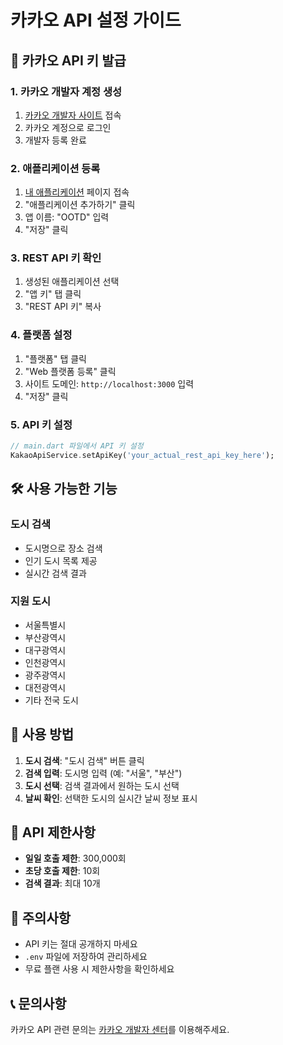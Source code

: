 # 카카오 API 설정 가이드

## 🔑 카카오 API 키 발급

### 1. 카카오 개발자 계정 생성
1. [카카오 개발자 사이트](https://developers.kakao.com/) 접속
2. 카카오 계정으로 로그인
3. 개발자 등록 완료

### 2. 애플리케이션 등록
1. [내 애플리케이션](https://developers.kakao.com/console/app) 페이지 접속
2. "애플리케이션 추가하기" 클릭
3. 앱 이름: "OOTD" 입력
4. "저장" 클릭

### 3. REST API 키 확인
1. 생성된 애플리케이션 선택
2. "앱 키" 탭 클릭
3. "REST API 키" 복사

### 4. 플랫폼 설정
1. "플랫폼" 탭 클릭
2. "Web 플랫폼 등록" 클릭
3. 사이트 도메인: `http://localhost:3000` 입력
4. "저장" 클릭

### 5. API 키 설정
```dart
// main.dart 파일에서 API 키 설정
KakaoApiService.setApiKey('your_actual_rest_api_key_here');
```

## 🛠️ 사용 가능한 기능

### 도시 검색
- 도시명으로 장소 검색
- 인기 도시 목록 제공
- 실시간 검색 결과

### 지원 도시
- 서울특별시
- 부산광역시
- 대구광역시
- 인천광역시
- 광주광역시
- 대전광역시
- 기타 전국 도시

## 📱 사용 방법

1. **도시 검색**: "도시 검색" 버튼 클릭
2. **검색 입력**: 도시명 입력 (예: "서울", "부산")
3. **도시 선택**: 검색 결과에서 원하는 도시 선택
4. **날씨 확인**: 선택한 도시의 실시간 날씨 정보 표시

## 🔧 API 제한사항

- **일일 호출 제한**: 300,000회
- **초당 호출 제한**: 10회
- **검색 결과**: 최대 10개

## 🚨 주의사항

- API 키는 절대 공개하지 마세요
- `.env` 파일에 저장하여 관리하세요
- 무료 플랜 사용 시 제한사항을 확인하세요

## 📞 문의사항

카카오 API 관련 문의는 [카카오 개발자 센터](https://developers.kakao.com/support)를 이용해주세요.
